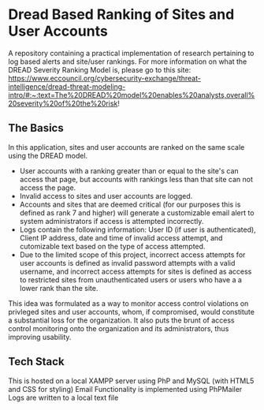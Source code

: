 # Dread Based Ranking of Sites and User Accounts
A repository containing a practical implementation of research pertaining to log based alerts and site/user rankings.
For more information on what the DREAD Severity Ranking Model is, please go to this site: https://www.eccouncil.org/cybersecurity-exchange/threat-intelligence/dread-threat-modeling-intro/#:~:text=The%20DREAD%20model%20enables%20analysts,overall%20severity%20of%20the%20risk!

## The Basics

In this application, sites and user accounts are ranked on the same scale using the DREAD model. 
* User accounts with a ranking greater than or equal to the site's can access that page, but accounts with rankings less than that site can not access the page. 
* Invalid access to sites and user accounts are logged.
* Accounts and sites that are deemed critical (for our purposes this is defined as rank 7 and higher) will generate a customizable email alert to system administrators if access is attempted incorrectly.
* Logs contain the following information: User ID (if user is authenticated), Client IP address, date and time of invalid access attempt, and cutomizable text based on the type of access attempted.
* Due to the limited scope of this project, incorrect access attempts for user accounts is defined as invalid password attempts with a valid username, and incorrect access attempts for sites is defined as access to restricted sites from unauthenticated users or users who have a a lower rank than the site.

This idea was formulated as a way to monitor access control violations on privleged sites and user accounts, whom, if compromised, would constitute a substantial loss for the organization. It also puts the brunt of access control monitoring onto the organization and its administrators, thus improving usability.

## Tech Stack

This is hosted on a local XAMPP server using PhP and MySQL (with HTML5 and CSS for styling)
Email Functionality is implemented using PhPMailer
Logs are written to a local text file


